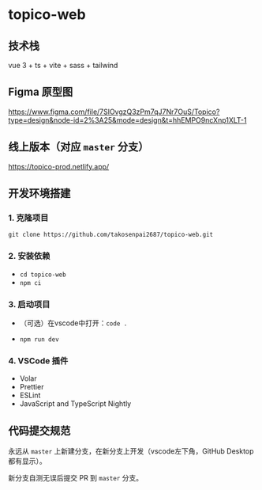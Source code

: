 # topico-web

## 技术栈

vue 3 + ts + vite + sass + tailwind

## Figma 原型图

https://www.figma.com/file/7SlOvgzQ3zPm7qJ7Nr7OuS/Topico?type=design&node-id=2%3A25&mode=design&t=hhEMPO9ncXnp1XLT-1

## 线上版本（对应 `master` 分支）

https://topico-prod.netlify.app/

## 开发环境搭建

### 1. 克隆项目

`git clone https://github.com/takosenpai2687/topico-web.git`

### 2. 安装依赖

- `cd topico-web`
- `npm ci`

### 3. 启动项目

- （可选）在vscode中打开：`code .`

- `npm run dev`

### 4. VSCode 插件

- Volar
- Prettier
- ESLint
- JavaScript and TypeScript Nightly


## 代码提交规范

永远从 `master` 上新建分支，在新分支上开发（vscode左下角，GitHub Desktop都有显示）。

新分支自测无误后提交 PR 到 `master` 分支。

